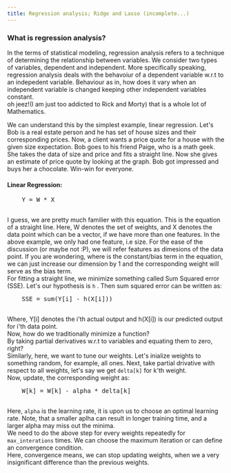 ```yaml
---
title: Regression analysis; Ridge and Lasso (incomplete...)
---
```


### What is regression analysis?
In the terms of statistical modeling, regression analysis refers to a technique of determining the relationship between variables. We consider two types of variables, dependent and independent. More specifically speaking, regression analysis deals with the behavoiur of a dependent variable w.r.t to an indepedent variable. Behaviour as in, how does it vary when an independent variable is changed keeping other independent variables constant.
<br>
oh jeez!(I am just too addicted to Rick and Morty) that is a whole lot of Mathematics.
<br>

We can understand this by the simplest example, linear regression. Let's Bob is a real estate person and he has set of house sizes and their corresponding prices. Now, a client wants a price quote for a house with the given size expectation. Bob goes to his friend Paige, who is a math geek. She takes the data of size and price and fits a straight line. Now she gives an estimate of price quote by looking at the graph. Bob got impressed and buys her a chocolate. Win-win for everyone.

#### Linear Regression:
<pre>
	Y = W * X <br>
</pre>
I guess, we are pretty much familier with this equation. This is the equation of a straight line. Here, W denotes the set of weights, and X denotes the data point which can be a vector, if we have more than one features. In the above example, we only had one feature, i.e size.
For the ease of the discussion (or maybe not :P), we will refer features as dimesions of the data point. If you are wondering, where is the constant/bias term in the equation, we can just increase our dimension by 1 and the corresponding weight will serve as the bias term.
<br>
For fitting a straight line, we minimize something called Sum Squared error (SSE). Let's our hypothesis is `h` .
Then sum squared error can be written as: <br>
<pre>
	SSE = sum(Y[i] - h(X[i])) <br>
</pre>
Where, Y[i] denotes the i'th actual output and h(X[i]) is our predicted output for i'th data point. <br>
Now, how do we traditionally minimize a function? <br>
By taking partial derivatives w.r.t to variables and equating them to zero, right? <br>
Similarly, here, we want to tune our weights. Let's inialize weights to something random, for example, all ones.
Next, take partial drivative with respect to all weights, let's say we get `delta[k]` for k'th weight. <br>
Now, update, the corresponding weight as:
<pre>
	W[k] = W[k] - alpha * delta[k] <br>
</pre>
Here, `alpha` is the learning rate, it is upon us to choose an optimal learning rate. Note, that a smaller aplha can result in longer training time, and a larger alpha may miss out the minima. <br>
We need to do the above step for every weights repeatedly for `max_interations` times. We can choose the maximum iteration or can define an convergence condition. <br>
Here, convergence means, we can stop updating weights, when we a very insignificant difference than the previous weights.







